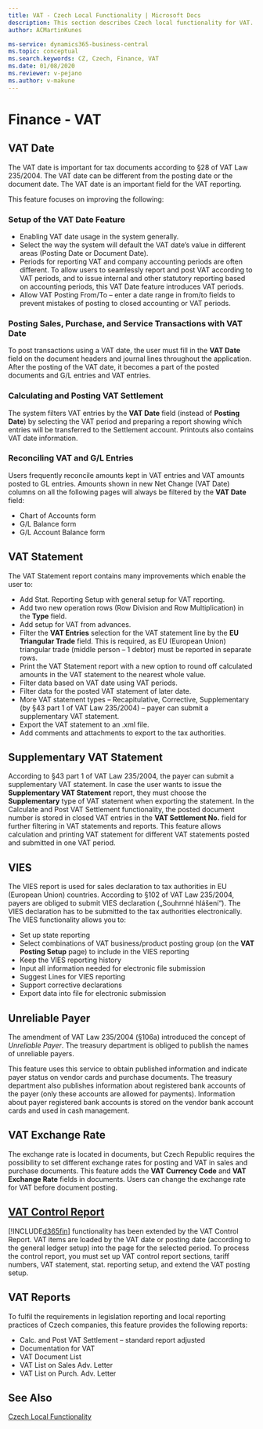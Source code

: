 ```yaml
---
title: VAT - Czech Local Functionality | Microsoft Docs
description: This section describes Czech local functionality for VAT.
author: ACMartinKunes

ms-service: dynamics365-business-central
ms.topic: conceptual
ms.search.keywords: CZ, Czech, Finance, VAT
ms.date: 01/08/2020
ms.reviewer: v-pejano
ms.author: v-makune
---
```


# Finance - VAT

## VAT Date

The VAT date is important for tax documents according to §28 of VAT Law 235/2004. The VAT date can be different from the posting date or the document date. The VAT date is an important field for the VAT reporting.  

This feature focuses on improving the following:

### Setup of the VAT Date Feature

- Enabling VAT date usage in the system generally.
- Select the way the system will default the VAT date’s value in different areas (Posting Date or Document Date).
- Periods for reporting VAT and company accounting periods are often different. To allow users to seamlessly report and post VAT according to VAT periods, and to issue internal and other statutory reporting based on accounting periods, this VAT Date feature introduces VAT periods.
- Allow VAT Posting From/To – enter a date range in from/to fields to prevent mistakes of posting to closed accounting or VAT periods.

### Posting Sales, Purchase, and Service Transactions with VAT Date

To post transactions using a VAT date, the user must fill in the **VAT Date** field on the document headers and journal lines throughout the application.
After the posting of the VAT date, it becomes a part of the posted documents and G/L entries and VAT entries.

### Calculating and Posting VAT Settlement

The system filters VAT entries by the **VAT Date** field (instead of **Posting Date**) by selecting the VAT period and preparing a report showing which entries will be transferred to the Settlement account. Printouts also contains VAT date information.

### Reconciling VAT and G/L Entries

Users frequently reconcile amounts kept in VAT entries and VAT amounts posted to GL entries.
Amounts shown in new Net Change (VAT Date) columns on all the following pages will always be filtered by the **VAT Date** field:

- Chart of Accounts form
- G/L Balance form
- G/L Account Balance form

## VAT Statement

The VAT Statement report contains many improvements which enable the user to:

- Add Stat. Reporting Setup with general setup for VAT reporting.
- Add two new operation rows (Row Division and Row Multiplication) in the **Type** field.
- Add setup for VAT from advances.
- Filter the **VAT Entries** selection for the VAT statement line by the **EU Triangular Trade** field. This is required, as EU (European Union) triangular trade (middle person – 1 debtor) must be reported in separate rows.
- Print the VAT Statement report with a new option to round off calculated amounts in the VAT statement to the nearest whole value.
- Filter data based on VAT date using VAT periods.
- Filter data for the posted VAT statement of later date.
- More VAT statement types – Recapitulative, Corrective, Supplementary (by §43 part 1 of VAT Law 235/2004) – payer can submit a supplementary VAT statement.
- Export the VAT statement to an .xml file.
- Add comments and attachments to export to the tax authorities.

## Supplementary VAT Statement

According to §43 part 1 of VAT Law 235/2004, the payer can submit a supplementary VAT statement. In case the user wants to issue the **Supplementary VAT Statement** report, they must choose the **Supplementary** type of VAT statement when exporting the statement.
In the Calculate and Post VAT Settlement functionality, the posted document number is stored in closed VAT entries in the **VAT Settlement No.** field for further filtering in VAT statements and reports. This feature allows calculation and printing VAT statement for different VAT statements posted and submitted in one VAT period.

## VIES

The VIES report is used for sales declaration to tax authorities in EU (European Union) countries. According to §102 of VAT Law 235/2004, payers are obliged to submit VIES declaration („Souhrnné hlášení“). The VIES declaration has to be submitted to the tax authorities electronically.
The VIES functionality allows you to:

- Set up state reporting
- Select combinations of VAT business/product posting group (on the **VAT Posting Setup** page) to include in the VIES reporting
- Keep the VIES reporting history
- Input all information needed for electronic file submission
- Suggest Lines for VIES reporting
- Support corrective declarations
- Export data into file for electronic submission

## Unreliable Payer

The amendment of VAT Law 235/2004 (§106a) introduced the concept of *Unreliable Payer*. The treasury department is obliged to publish the names of unreliable payers.

This feature uses this service to obtain published information and indicate payer status on vendor cards and purchase documents.
The treasury department also publishes information about registered bank accounts of the payer (only these accounts are allowed for payments). Information about payer registered bank accounts is stored on the vendor bank account cards and used in cash management.

## VAT Exchange Rate
The exchange rate is located in documents, but Czech Republic requires the possibility to set different exchange rates for posting and VAT in sales and purchase documents. This feature adds the **VAT Currency Code** and **VAT Exchange Rate** fields in documents. Users can change the exchange rate for VAT before document posting.

## [VAT Control Report](vat-control-report.md)

[!INCLUDE[d365fin](../../includes/d365fin_md.md)] functionality has been extended by the VAT Control Report. VAT items are loaded by the VAT date or posting date (according to the general ledger setup) into the page for the selected period. To process the control report, you must set up VAT control report sections, tariff numbers, VAT statement, stat. reporting setup, and extend the VAT posting setup.  

## VAT Reports

To fulfil the requirements in legislation reporting and local reporting practices of Czech companies, this feature provides the following reports:

- Calc. and Post VAT Settlement – standard report adjusted
- Documentation for VAT
- VAT Document List
- VAT List on Sales Adv. Letter
- VAT List on Purch. Adv. Letter

## See Also

[Czech Local Functionality](czech-local-functionality.md)
